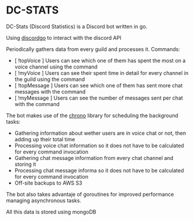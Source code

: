 # DC-STATS

DC-Stats (Discord Statistics) is a Discord bot written in go.

Using [discordgo](https://github.com/bwmarrin/discordgo) to interact with the discord API

Periodically gathers data from every guild and processes it.
Commands:

- [ !topVoice ] Users can see which one of them has spent the most on a voice channel using the command
- [ !myVoice ] Users can see their spent time in detail for every channel in the guild using the command
- [ !topMessage ] Users can see which one of them has sent more chat messages with the command
- [ !myMessage ] Users can see the number of messages sent per chat with the command

The bot makes use of the [chrono](https://github.com/procyon-projects/chrono) library for scheduling the background tasks:

- Gathering information about wether users are in voice chat or not, then adding up their total time
- Processing voice chat information so it does not have to be calculated for every command invocation
- Gathering chat message information from every chat channel and storing it
- Processing chat message informa so it does not have to be calculated for every command invocation
- Off-site backups to AWS S3

The bot also takes advantaje of goroutines for improved performance managing asynchronous tasks.

All this data is stored using mongoDB
